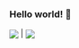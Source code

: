 ### Hello world! 👋

<!--
**waterkin0/waterkin0** is a ✨ _special_ ✨ repository because its `README.md` (this file) appears on your GitHub profile.

Here are some ideas to get you started:

- 🔭 I’m currently working on ...
- 🌱 I’m currently learning ...
- 👯 I’m looking to collaborate on ...
- 🤔 I’m looking for help with ...
- 💬 Ask me about ...
- 📫 How to reach me: ...
- 😄 Pronouns: ...
- ⚡ Fun fact: ...
-->

<span>
  <img align="center" src="https://github-readme-stats.vercel.app/api?username=waterkin0&show_icons=true&include_all_commits=true&theme=buefy&hide_border=true"/>
</span>
| 
<span>
  <img align="center" src="https://github-readme-stats.vercel.app/api/top-langs/?username=waterkin0&layout=compact&theme=buefy&hide_border=true&hide=html,css" />
</span>
